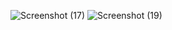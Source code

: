 ![Screenshot (17)](https://user-images.githubusercontent.com/67092088/164891313-ce572583-0db6-48f3-ac5e-21859e00c239.png)
![Screenshot (19)](https://user-images.githubusercontent.com/67092088/164891319-d1e82331-3f1e-4772-ab0d-b0c0221791a1.png)
